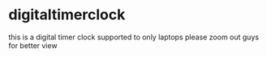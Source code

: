 # digitaltimerclock
this is a digital timer clock supported to only laptops  please zoom out guys for better view
